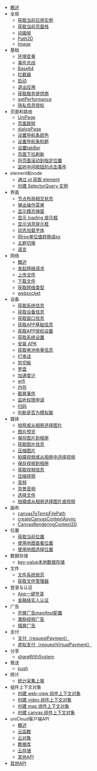 * [概述](README.md)
* 全局
  * [获取当前应用实例](get-app.md)
  * [获取当前页面栈](get-current-pages.md)
  * [动画帧](animation-frame.md)
  * [Path2D](path2d.md)
  * [Image](image.md)
* 基础
  * [环境变量](env.md)
  * [事件总线](event-bus.md)
  * [Base64](base64.md)
  * [拦截器](interceptor.md)
  * [启动](launch.md)
  * [退出应用](exit.md)
  * [获取服务提供商](provider.md)
  * [getPerformance](get-performance.md)
  * [隐私信息授权](privacy.md)
* 页面和路由
  * [UniPage](unipage.md)
  * [页面跳转](navigator.md)
  * [dialogPage](dialog-page.md)
  * [设置导航条颜色](set-navigation-bar-color.md)
  * [设置导航条标题](set-navigation-bar-title.md)
  * [设置tabBar](set-tab-bar.md)
  * [页面下拉刷新](pull-down-refresh.md)
  * [将页面滚动到指定位置](page-scroll-to.md)
  * [监听中间按钮的点击事件](on-tab-bar-mid-button-tap.md)
* element和node
  * [通过 id 获取 element](get-element-by-id.md)
  * [创建 SelectorQuery 实例](create-selector-query.md)
* 界面
  * [节点布局相交状态](create-intersection-observer.md)
  * [弹出操作菜单](show-action-sheet.md)
  * [显示模态弹窗](show-modal.md)
  * [显示 loading 提示框](show-loading.md)
  * [显示消息提示框](show-toast.md)
  * [动态加载字体](load-font-face.md)
  * [将rpx单位值转换成px](rpx2px.md)
  * [主题切换](theme-change.md)
  * [语言](locale.md)
* 网络
  * [概述](network-summarize.md)
  * [发起网络请求](request.md)
  * [上传文件](upload-file.md)
  * [下载文件](download-file.md)
  * [获取网络类型](get-network-type.md)
  * [websocket](websocket.md)
* 设备
  * [获取系统信息](get-system-info.md)
  * [获取设备信息](get-device-info.md)
  * [获取窗口信息](get-window-info.md)
  * [获取APP基础信息](get-app-base-info.md)
  * [获取APP授权设置](get-app-authorize-setting.md)
  * [获取系统设置](get-system-setting.md)
  * [安装 APK](install-apk.md)
  * [获取电池电量信息](get-battery-info.md)
  * [打电话](make-phone-call.md)
  * [剪切板](clipboard.md)
  * [罗盘](compass.md)
  * [加速度计](accelerometer.md)
  * [wifi](wifi.md)
  * [内存](memory.md)
  * [截屏事件](capture-screen.md)
  * [监听权限申请](create-request-permission-listener.md)
  * [扫码](scan-code.md)
  * [判断是否为模拟器](is-simulator.md)
* 媒体
  * [拍照或从相册选择图片](choose-image.md)
  * [图片预览](preview-image.md)
  * [保存图片到相册](save-image-to-photos-album.md)
  * [获取图片信息](get-image-info.md)
  * [压缩图片](compress-image.md)
  * [拍摄视频或从相册中选择视频](choose-video.md)
  * [保存视频到相册](save-video-to-photos-album.md)
  * [获取视频信息](get-video-info.md)
  * [压缩视频](compress-video.md)
  * [音频](create-inner-audio-context.md)
  * [背景音频](get-background-audio-manager.md)
  * [选择文件](choose-file.md)
  * [拍摄或从相册选择图片或视频](choose-media.md)
* 画布
  * [canvasToTempFilePath](canvas-to-temp-file-path.md)
  * [createCanvasContextAsync](create-canvas-context-async.md)
  * [CanvasRenderingContext2D](canvasrenderingcontext2d.md)
* 位置
  * [获取当前位置](get-location.md)
  * [使用地图查看位置](open-location.md)
  * [使用地图选择位置](choose-location.md)
* 数据存储
  * [key-value本地数据存储](storage.md)
* 文件
  * [文件系统规范](file-system-spec.md)
  * [获取文件管理器](get-file-system-manager.md)
* 登录与认证
  * [App一键登录](get-univerify-manager.md)
  * [金融级实人认证](facial-recognition-meta-info.md)
* 广告
  * [开屏广告manifest配置](https://doc.dcloud.net.cn/uni-app-x/collocation/manifest-modules.html#uni-ad)
  * [激励视频广告](create-rewarded-video-ad.md)
  * [插屏广告](create-interstitial-ad.md)
* 支付
  * [支付（requestPayment）](request-payment.md)
  * [虚拟支付（requestVirtualPayment）](virtual-payment.md)
* 分享
  * [shareWithSystem](share-with-system.md)
* 推送
  * [push](uni-push.md)
* 统计
  * [统计采集上报](report.md)
* 组件上下文对象
  * [创建 web-view 组件上下文对象](create-webview-context.md)
  * [创建 video 组件上下文对象](create-video-context.md)
  * [创建 map 组件上下文对象](create-map-context.md)
  * [创建 canvas 组件上下文对象](create-canvas-context-async.md)
* uniCloud客户端API
  * [概述](unicloud/README.md)
  * [云函数](unicloud/function.md)
  * [云对象](unicloud/object.md)
  * [数据库](unicloud/database.md)
  * [云存储](unicloud/storage.md)
  * [其他API](unicloud/utils.md)
* [其他API](ext.md)
